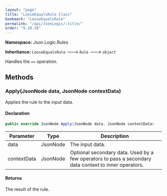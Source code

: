 ```yaml
---
layout: "page"
title: "LooseEqualsRule Class"
bookmark: "LooseEqualsRule"
permalink: "/api/JsonLogic/:title/"
order: "9.10.18"
---
```

**Namespace:** Json.Logic.Rules

**Inheritance:**
`LooseEqualsRule`
 🡒 
`Rule`
 🡒 
`object`

Handles the `==` operation.

## Methods

### Apply(JsonNode data, JsonNode contextData)

Applies the rule to the input data.

#### Declaration

```c#
public override JsonNode Apply(JsonNode data, JsonNode contextData)
```

| Parameter | Type | Description |
|---|---|---|
| data | JsonNode | The input data. |
| contextData | JsonNode | Optional secondary data.  Used by a few operators to pass a secondary<br>    data context to inner operators. |


#### Returns

The result of the rule.

